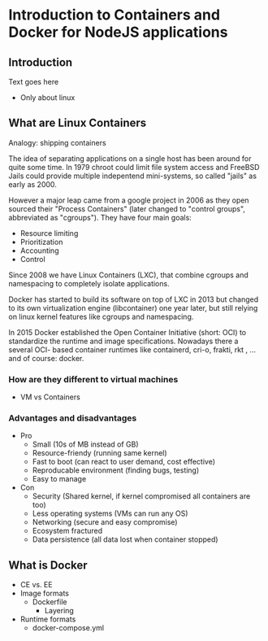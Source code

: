 # Introduction to Containers and Docker for NodeJS applications

## Introduction

Text goes here

- Only about linux

## What are Linux Containers

Analogy: shipping containers

The idea of separating applications on a single host has been around for quite
some time. In 1979 chroot could limit file system access and FreeBSD Jails could
provide multiple indepentend mini-systems, so called "jails" as early as 2000.

However a major leap came from a google project in 2006 as they open sourced
their "Process Containers" (later changed to "control groups", abbreviated as
"cgroups"). They have four main goals:

- Resource limiting
- Prioritization
- Accounting
- Control

Since 2008 we have Linux Containers (LXC), that combine cgroups and namespacing
to completely isolate applications.

Docker has started to build its software on top of LXC in 2013 but changed to
its own virtualization engine (libcontainer) one year later, but still relying
on linux kernel features like cgroups and namespacing.

In 2015 Docker established the Open Container Initiative (short: OCI) to
standardize the runtime and image specifications. Nowadays there a several OCI-
based container runtimes like containerd, cri-o, frakti, rkt , ... and of
course: docker.

### How are they different to virtual machines

- VM vs Containers

### Advantages and disadvantages

- Pro
  - Small (10s of MB instead of GB)
  - Resource-friendy (running same kernel)
  - Fast to boot (can react to user demand, cost effective)
  - Reproducable environment (finding bugs, testing)
  - Easy to manage
- Con
  - Security (Shared kernel, if kernel compromised all containers are too)
  - Less operating systems (VMs can run any OS)
  - Networking (secure and easy compromise)
  - Ecosystem fractured
  - Data persistence (all data lost when container stopped)

## What is Docker

- CE vs. EE
- Image formats
  - Dockerfile
    - Layering
- Runtime formats
  - docker-compose.yml
